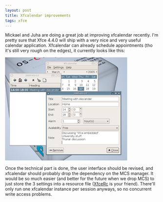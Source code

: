 ```yaml
---
layout: post
title: Xfcalendar improvements
tags: xfce
---
```


Mickael and Juha are doing a great job at improving xfcalendar recently. I'm pretty sure that Xfce 4.4.0 will ship with a very nice and very useful calendar application. Xfcalendar can already schedule appointments (tho it's still very rough on the edges), it currently looks like this:

<a href="/images/2005/xfcalendar-20050316.png"><img src="/images/2005/xfcalendar-20050316-thumb.png" border="0" /></a>

Once the technical part is done, the user interface should be revised, and xfcalendar should probably drop the dependency on the MCS manager. It would be so much easier (and better for the future when we drop MCS) to just store the 3 settings into a resource file (<a href="http://xfce.org/documentation/api-4.2/libxfce4util/libxfce4util-Resource-Config-File-Support.html">XfceRc</a> is your friend). There'll only run one xfcalendar instance per session anyways, so no concurrent write access problems.

